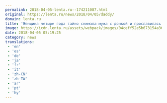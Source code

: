 ```yaml
---
permalink: 2018-04-05-lenta.ru--174211087.html
original: https://lenta.ru/news/2018/04/05/daddy/
domain: lenta.ru
title: 'Женщина четыре года тайно снимала мужа с дочкой и прославилась'
image: https://icdn.lenta.ru/assets/webpack/images/04ceff52e5b673154a365683e768578e.lenta_og.png
date: 2018-04-05 05:19:25
category: news
translations: 
 - 'en'
 - 'es'
 - 'de'
 - 'ja'
 - 'fr'
 - 'it'
 - 'zh-CN'
 - 'zh-TW'
 - 'ar'
 - 'pt'
 - 'hy'
---
```


